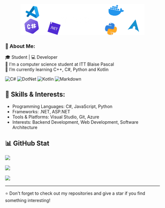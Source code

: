 <p align="center"><a href="https://github.com/SebastianoFrancia/"><img width="80%" alt="Hello, I'm Sebastiano" src="./.assets/gh-readme-header.png" /></a></p>

### 💫 About Me:
🎓 Student | 💻 Developer <br>
🏫 I'm a computer science student at ITT Blaise Pascal <br>
🌱 I’m currently learning C++, C#, Python and Kotlin
<!-- i learning C++, C#, Python and Kotlin 💻 -->

![C#]( https://img.shields.io/badge/C%23_Csharp-6A49DC?style=for-the-badge)
![DotNet](https://img.shields.io/badge/DotNet-4122AA?style=for-the-badge&logo=dotnet&logoColor=white)
![Kotlin](https://img.shields.io/badge/Kotlin-7F52FF?style=for-the-badge&logo=kotlin&logoColor=white)
![Markdown](https://img.shields.io/badge/MarkDown-black?style=for-the-badge&logo=Markdown&logoColor=white)
<!-- ![C++](https://img.shields.io/badge/C++-659BD3?style=for-the-badge&logo=c%2B%2B) -->
<!-- ![Python](https://img.shields.io/badge/Python-254E71?style=for-the-badge&logo=Python&logoColor=FFDF76) -->
<!-- ![HTML](https://img.shields.io/badge/HTML-E44C27?style=for-the-badge&logo=html5&logoColor=white) -->
<!-- ![CSS](https://img.shields.io/badge/CSS-214CE5?style=for-the-badge&logo=css3&logoColor=white) -->
<!-- ![Linux](https://img.shields.io/badge/LINUX-FFA200?style=for-the-badge&logo=linux&logoColor=181818) -->


## 🚀 Skills & Interests:
- Programming Languages: C#, JavaScript, Python
- Frameworks: .NET, ASP.NET
- Tools & Platforms: Visual Studio, Git, Azure
- Interests: Backend Development, Web Development, Software Architecture

## 📊 GitHub Stat

![](https://github-readme-stats.vercel.app/api?username=SebastianoFrancia&theme=dark&hide_border=false&include_all_commits=true&count_private=true)<br>

![](https://github-readme-streak-stats.herokuapp.com/?user=SebastianoFrancia&theme=dark&hide_border=false)<br>

![](https://github-readme-stats.vercel.app/api/top-langs/?username=SebastianoFrancia&theme=dark&hide_border=false&include_all_commits=true&count_private=true&layout=large)<br>

---

⭐️ Don't forget to check out my repositories and give a star if you find something interesting!

<!--
**SebastianoFrancia/SebastianoFrancia** is a ✨ _special_ ✨ repository because its `README.md` (this file) appears on your GitHub profile.

Here are some ideas to get you started:

- 🔭 I’m currently working on ...
- 🌱 I’m currently learning ...
- 👯 I’m looking to collaborate on ...
- 🤔 I’m looking for help with ...
- 💬 Ask me about ...
- 📫 How to reach me: ...
- 😄 Pronouns: ...
- ⚡ Fun fact: ...
-->
